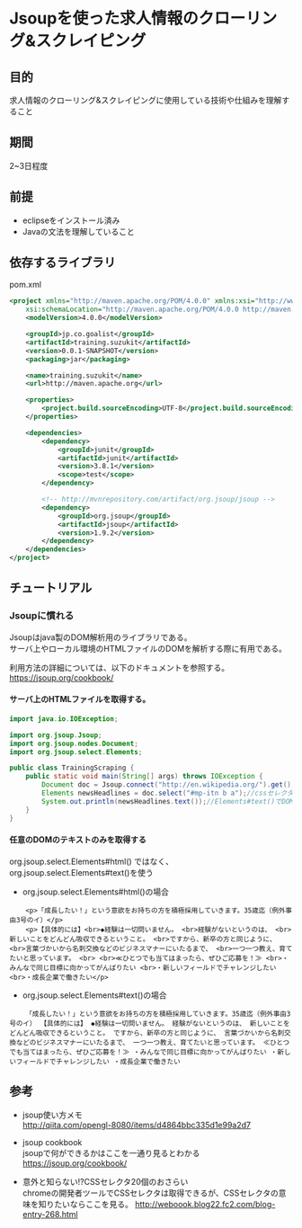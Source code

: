 #  Jsoupを使った求人情報のクローリング&スクレイピング

## 目的

求人情報のクローリング&スクレイピングに使用している技術や仕組みを理解すること

## 期間

2~3日程度

## 前提

* eclipseをインストール済み
* Javaの文法を理解していること

## 依存するライブラリ

pom.xml  
```xml
<project xmlns="http://maven.apache.org/POM/4.0.0" xmlns:xsi="http://www.w3.org/2001/XMLSchema-instance"
	xsi:schemaLocation="http://maven.apache.org/POM/4.0.0 http://maven.apache.org/xsd/maven-4.0.0.xsd">
	<modelVersion>4.0.0</modelVersion>

	<groupId>jp.co.goalist</groupId>
	<artifactId>training.suzukit</artifactId>
	<version>0.0.1-SNAPSHOT</version>
	<packaging>jar</packaging>

	<name>training.suzukit</name>
	<url>http://maven.apache.org</url>

	<properties>
		<project.build.sourceEncoding>UTF-8</project.build.sourceEncoding>
	</properties>

	<dependencies>
		<dependency>
			<groupId>junit</groupId>
			<artifactId>junit</artifactId>
			<version>3.8.1</version>
			<scope>test</scope>
		</dependency>

		<!-- http://mvnrepository.com/artifact/org.jsoup/jsoup -->
		<dependency>
			<groupId>org.jsoup</groupId>
			<artifactId>jsoup</artifactId>
			<version>1.9.2</version>
		</dependency>
	</dependencies>
</project>
```

## チュートリアル

### Jsoupに慣れる

Jsoupはjava製のDOM解析用のライブラリである。  
サーバ上やローカル環境のHTMLファイルのDOMを解析する際に有用である。  

利用方法の詳細については、以下のドキュメントを参照する。  
https://jsoup.org/cookbook/  

#### サーバ上のHTMLファイルを取得する。

```java
import java.io.IOException;

import org.jsoup.Jsoup;
import org.jsoup.nodes.Document;
import org.jsoup.select.Elements;

public class TrainingScraping {
    public static void main(String[] args) throws IOException {
        Document doc = Jsoup.connect("http://en.wikipedia.org/").get();//サーバ上のHTMLファイルを取得する
        Elements newsHeadlines = doc.select("#mp-itn b a");//cssセレクタを引数を渡すと対象のDOMを取得できる
        System.out.println(newsHeadlines.text());//Elements#text()でDOMのテキスト部分を抽出できる。
    }
}	
```

#### 任意のDOMのテキストのみを取得する

org.jsoup.select.Elements#html() ではなく、org.jsoup.select.Elements#text()を使う

* org.jsoup.select.Elements#html()の場合

```
    <p>「成長したい！」という意欲をお持ちの方を積極採用していきます。35歳迄（例外事由3号のイ）</p> 
    <p>【具体的には】<br>◆経験は一切問いません。 <br>経験がないというのは、 <br>新しいことをどんどん吸収できるということ。 <br>ですから、新卒の方と同じように、 <br>言葉づかいから名刺交換などのビジネスマナーにいたるまで、 <br>一つ一つ教え、育てたいと思っています。 <br> <br>≪ひとつでも当てはまったら、ぜひご応募を！≫ <br>・みんなで同じ目標に向かってがんばりたい <br>・新しいフィールドでチャレンジしたい <br>・成長企業で働きたい</p>
```

* org.jsoup.select.Elements#text()の場合

```
    「成長したい！」という意欲をお持ちの方を積極採用していきます。35歳迄（例外事由3号のイ） 【具体的には】 ◆経験は一切問いません。 経験がないというのは、 新しいことをどんどん吸収できるということ。 ですから、新卒の方と同じように、 言葉づかいから名刺交換などのビジネスマナーにいたるまで、 一つ一つ教え、育てたいと思っています。 ≪ひとつでも当てはまったら、ぜひご応募を！≫ ・みんなで同じ目標に向かってがんばりたい ・新しいフィールドでチャレンジしたい ・成長企業で働きたい
```

## 参考

* jsoup使い方メモ  
  http://qiita.com/opengl-8080/items/d4864bbc335d1e99a2d7

* jsoup cookbook  
  jsoupで何ができるかはここを一通り見るとわかる  
  https://jsoup.org/cookbook/

* 意外と知らない!?CSSセレクタ20個のおさらい  
  chromeの開発者ツールでCSSセレクタは取得できるが、CSSセレクタの意味を知りたいならここを見る。
  http://weboook.blog22.fc2.com/blog-entry-268.html
